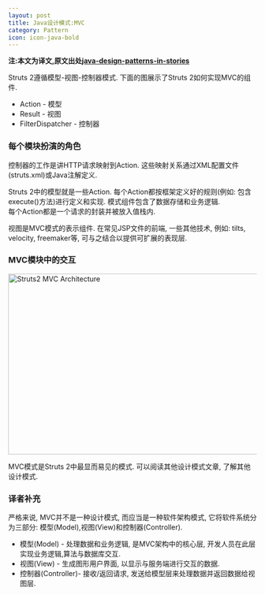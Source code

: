 ```yaml
---
layout: post
title: Java设计模式:MVC
category: Pattern
icon: icon-java-bold
---
```


**注:本文为译文,原文出处[java-design-patterns-in-stories](http://www.programcreek.com/java-design-patterns-in-stories/)**

Struts 2遵循模型-视图-控制器模式. 下面的图展示了Struts 2如何实现MVC的组件.

- Action - 模型
- Result - 视图
- FilterDispatcher - 控制器



### **每个模块扮演的角色**

控制器的工作是讲HTTP请求映射到Action. 这些映射关系通过XML配置文件(struts.xml)或Java注解定义.<br/>

Struts 2中的模型就是一些Action. 每个Action都按框架定义好的规则(例如: 包含execute()方法)进行定义和实现. 模式组件包含了数据存储和业务逻辑.<br/>每个Action都是一个请求的封装并被放入值栈内.

视图是MVC模式的表示组件. 在常见JSP文件的前端, 一些其他技术, 例如: tilts, velocity, freemaker等, 可与之结合以提供可扩展的表现层.

### **MVC模块中的交互**

<img width="600" height="367" class="alignleft size-large wp-image-4064" title="Struts2MVC" alt="Struts2 MVC Architecture" src="http://www.programcreek.com/wp-content/uploads/2011/08/Struts2MVC-600x367.jpg">

MVC模式是Struts 2中最显而易见的模式. 可以阅读其他设计模式文章, 了解其他设计模式.

### **译者补充**

严格来说, MVC并不是一种设计模式, 而应当是一种软件架构模式, 它将软件系统分为三部分: 模型(Model),视图(View)和控制器(Controller).

- 模型(Model) - 处理数据和业务逻辑, 是MVC架构中的核心层, 开发人员在此层实现业务逻辑,算法与数据库交互.
- 视图(View) - 生成图形用户界面, 以显示与服务端进行交互的数据.
- 控制器(Controller)- 接收/返回请求, 发送给模型层来处理数据并返回数据给视图层.